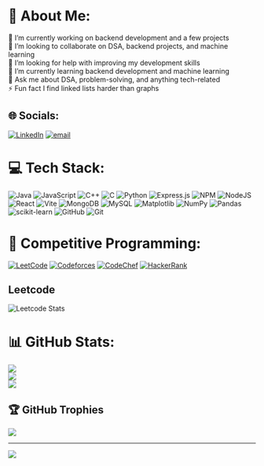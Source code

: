# 💫 About Me:
🔭 I’m currently working on backend development and a few projects<br>🔗 I’m looking to collaborate on DSA, backend projects, and machine learning<br>🤝 I’m looking for help with improving my development skills<br>🌱 I’m currently learning backend development and machine learning<br>💬 Ask me about DSA, problem-solving, and anything tech-related<br>⚡ Fun fact I find linked lists harder than graphs 


## 🌐 Socials:
[![LinkedIn](https://img.shields.io/badge/LinkedIn-%230077B5.svg?logo=linkedin&logoColor=white)](https://linkedin.com/in/udaykiran2427) [![email](https://img.shields.io/badge/Email-D14836?logo=gmail&logoColor=white)](mailto:udaykiranpersoal77@gmail.com) 

# 💻 Tech Stack:
![Java](https://img.shields.io/badge/java-%23ED8B00.svg?style=flat&logo=openjdk&logoColor=white) ![JavaScript](https://img.shields.io/badge/javascript-%23323330.svg?style=flat&logo=javascript&logoColor=%23F7DF1E) ![C++](https://img.shields.io/badge/c++-%2300599C.svg?style=flat&logo=c%2B%2B&logoColor=white) ![C](https://img.shields.io/badge/c-%2300599C.svg?style=flat&logo=c&logoColor=white) ![Python](https://img.shields.io/badge/python-3670A0?style=flat&logo=python&logoColor=ffdd54) ![Express.js](https://img.shields.io/badge/express.js-%23404d59.svg?style=flat&logo=express&logoColor=%2361DAFB) ![NPM](https://img.shields.io/badge/NPM-%23CB3837.svg?style=flat&logo=npm&logoColor=white) ![NodeJS](https://img.shields.io/badge/node.js-6DA55F?style=flat&logo=node.js&logoColor=white) ![React](https://img.shields.io/badge/react-%2320232a.svg?style=flat&logo=react&logoColor=%2361DAFB) ![Vite](https://img.shields.io/badge/vite-%23646CFF.svg?style=flat&logo=vite&logoColor=white) ![MongoDB](https://img.shields.io/badge/MongoDB-%234ea94b.svg?style=flat&logo=mongodb&logoColor=white) ![MySQL](https://img.shields.io/badge/mysql-4479A1.svg?style=flat&logo=mysql&logoColor=white) ![Matplotlib](https://img.shields.io/badge/Matplotlib-%23ffffff.svg?style=flat&logo=Matplotlib&logoColor=black) ![NumPy](https://img.shields.io/badge/numpy-%23013243.svg?style=flat&logo=numpy&logoColor=white) ![Pandas](https://img.shields.io/badge/pandas-%23150458.svg?style=flat&logo=pandas&logoColor=white) ![scikit-learn](https://img.shields.io/badge/scikit--learn-%23F7931E.svg?style=flat&logo=scikit-learn&logoColor=white) ![GitHub](https://img.shields.io/badge/github-%23121011.svg?style=flat&logo=github&logoColor=white) ![Git](https://img.shields.io/badge/git-%23F05033.svg?style=flat&logo=git&logoColor=white)
# 🧩 Competitive Programming:
[![LeetCode](https://img.shields.io/badge/LeetCode-%23FFA116.svg?logo=leetcode&logoColor=white)](https://leetcode.com/udaykiran2427/)
[![Codeforces](https://img.shields.io/badge/Codeforces-%23181717.svg?logo=codeforces&logoColor=white)](https://codeforces.com/profile/udaykiran2427)
[![CodeChef](https://img.shields.io/badge/CodeChef-%235B4638.svg?logo=codechef&logoColor=white)](https://www.codechef.com/users/udaykiran01123)
[![HackerRank](https://img.shields.io/badge/HackerRank-%232EC866.svg?logo=hackerrank&logoColor=white)](https://www.hackerrank.com/udaykiran2427)
## Leetcode
![Leetcode Stats](https://leetcard.jacoblin.cool/udaykiran2427)
# 📊 GitHub Stats:
![](https://github-readme-stats.vercel.app/api?username=udaykiran2427&theme=dark&hide_border=false&include_all_commits=false&count_private=true)<br/>
![](https://nirzak-streak-stats.vercel.app/?user=udaykiran2427&theme=dark&hide_border=false)<br/>
![](https://github-readme-stats.vercel.app/api/top-langs/?username=udaykiran2427&theme=dark&hide_border=false&include_all_commits=false&count_private=true&layout=compact)

## 🏆 GitHub Trophies
![](https://github-profile-trophy.vercel.app/?username=udaykiran2427&theme=radical&no-frame=false&no-bg=true&margin-w=4)

---
[![](https://visitcount.itsvg.in/api?id=udaykiran2427&icon=0&color=0)](https://visitcount.itsvg.in)
